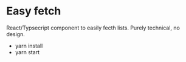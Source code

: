 # Easy fetch

React/Typsecript component to easily fecth lists. Purely technical, no design.

* yarn install
* yarn start